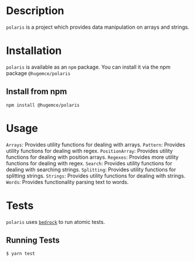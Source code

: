 # Description
`polaris` is a project which provides data manipulation on arrays and strings.
# Installation
`polaris` is available as an `npm` package.  You can install it via the npm package `@hugemce/polaris`
## Install from npm
`npm install @hugemce/polaris`

# Usage
`Arrays`: Provides utility functions for dealing with arrays.
`Pattern`: Provides utility functions for dealing with regex.
`PositionArray`: Provides utility functions for dealing with position arrays.
`Regexes`: Provides more utility functions for dealing with regex.
`Search`: Provides utility functions for dealing with searching strings.
`Splitting`: Provides utility functions for splitting strings.
`Strings`: Provides utility functions for dealing with strings.
`Words`: Provides functionality parsing text to words.
# Tests
`polaris` uses [`bedrock`](https://www.npmjs.com/package/@hugemce/bedrock) to run atomic tests.
## Running Tests
`$ yarn test`
